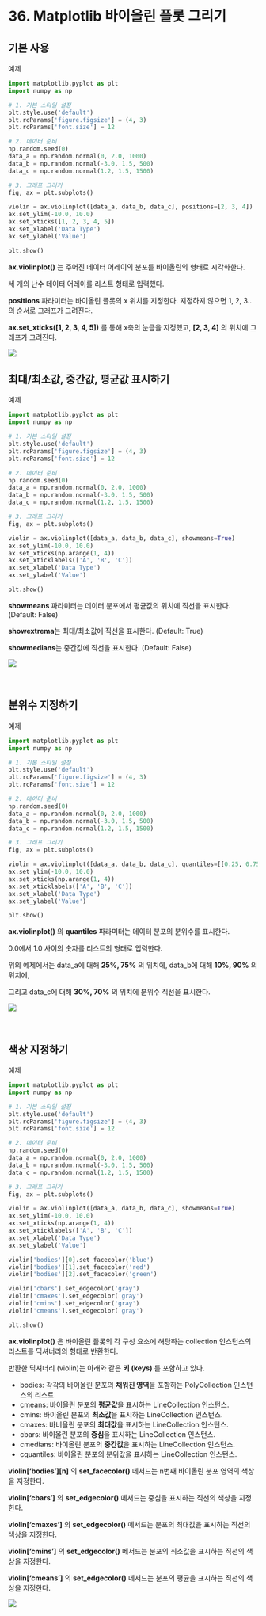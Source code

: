 # 36. Matplotlib 바이올린 플롯 그리기
## 기본 사용
예제  
```python
import matplotlib.pyplot as plt
import numpy as np

# 1. 기본 스타일 설정
plt.style.use('default')
plt.rcParams['figure.figsize'] = (4, 3)
plt.rcParams['font.size'] = 12

# 2. 데이터 준비
np.random.seed(0)
data_a = np.random.normal(0, 2.0, 1000)
data_b = np.random.normal(-3.0, 1.5, 500)
data_c = np.random.normal(1.2, 1.5, 1500)

# 3. 그래프 그리기
fig, ax = plt.subplots()

violin = ax.violinplot([data_a, data_b, data_c], positions=[2, 3, 4])
ax.set_ylim(-10.0, 10.0)
ax.set_xticks([1, 2, 3, 4, 5])
ax.set_xlabel('Data Type')
ax.set_ylabel('Value')

plt.show()
```
**ax.violinplot()** 는 주어진 데이터 어레이의 분포를 바이올린의 형태로 시각화한다.

세 개의 난수 데이터 어레이를 리스트 형태로 입력했다.

**positions** 파라미터는 바이올린 플롯의 x 위치를 지정한다. 지정하지 않으면 1, 2, 3.. 의 순서로 그래프가 그려진다.

**ax.set_xticks([1, 2, 3, 4, 5])** 를 통해 x축의 눈금을 지정했고, **[2, 3, 4]** 의 위치에 그래프가 그려진다.

![](Images/2023-05-07-15-08-32.png)

## 최대/최소값, 중간값, 평균값 표시하기
예제  
```python
import matplotlib.pyplot as plt
import numpy as np

# 1. 기본 스타일 설정
plt.style.use('default')
plt.rcParams['figure.figsize'] = (4, 3)
plt.rcParams['font.size'] = 12

# 2. 데이터 준비
np.random.seed(0)
data_a = np.random.normal(0, 2.0, 1000)
data_b = np.random.normal(-3.0, 1.5, 500)
data_c = np.random.normal(1.2, 1.5, 1500)

# 3. 그래프 그리기
fig, ax = plt.subplots()

violin = ax.violinplot([data_a, data_b, data_c], showmeans=True)
ax.set_ylim(-10.0, 10.0)
ax.set_xticks(np.arange(1, 4))
ax.set_xticklabels(['A', 'B', 'C'])
ax.set_xlabel('Data Type')
ax.set_ylabel('Value')

plt.show()
```
**showmeans** 파라미터는 데이터 분포에서 평균값의 위치에 직선을 표시한다. (Default: False)

**showextrema**는 최대/최소값에 직선을 표시한다. (Default: True)

**showmedians**는 중간값에 직선을 표시한다. (Default: False)

![](Images/2023-05-07-15-09-48.png)

</br>

## 분위수 지정하기
예제  
```python
import matplotlib.pyplot as plt
import numpy as np

# 1. 기본 스타일 설정
plt.style.use('default')
plt.rcParams['figure.figsize'] = (4, 3)
plt.rcParams['font.size'] = 12

# 2. 데이터 준비
np.random.seed(0)
data_a = np.random.normal(0, 2.0, 1000)
data_b = np.random.normal(-3.0, 1.5, 500)
data_c = np.random.normal(1.2, 1.5, 1500)

# 3. 그래프 그리기
fig, ax = plt.subplots()

violin = ax.violinplot([data_a, data_b, data_c], quantiles=[[0.25, 0.75], [0.1, 0.9], [0.3, 0.7]])
ax.set_ylim(-10.0, 10.0)
ax.set_xticks(np.arange(1, 4))
ax.set_xticklabels(['A', 'B', 'C'])
ax.set_xlabel('Data Type')
ax.set_ylabel('Value')

plt.show()
```
**ax.violinplot()** 의 **quantiles** 파라미터는 데이터 분포의 분위수를 표시한다.

0.0에서 1.0 사이의 숫자를 리스트의 형태로 입력한다.

위의 예제에서는 data_a에 대해 **25%, 75%** 의 위치에, data_b에 대해 **10%, 90%** 의 위치에,

그리고 data_c에 대해 **30%, 70%** 의 위치에 분위수 직선을 표시한다.

![](Images/2023-05-07-15-11-20.png)

</br>

## 색상 지정하기
예제  
```python
import matplotlib.pyplot as plt
import numpy as np

# 1. 기본 스타일 설정
plt.style.use('default')
plt.rcParams['figure.figsize'] = (4, 3)
plt.rcParams['font.size'] = 12

# 2. 데이터 준비
np.random.seed(0)
data_a = np.random.normal(0, 2.0, 1000)
data_b = np.random.normal(-3.0, 1.5, 500)
data_c = np.random.normal(1.2, 1.5, 1500)

# 3. 그래프 그리기
fig, ax = plt.subplots()

violin = ax.violinplot([data_a, data_b, data_c], showmeans=True)
ax.set_ylim(-10.0, 10.0)
ax.set_xticks(np.arange(1, 4))
ax.set_xticklabels(['A', 'B', 'C'])
ax.set_xlabel('Data Type')
ax.set_ylabel('Value')

violin['bodies'][0].set_facecolor('blue')
violin['bodies'][1].set_facecolor('red')
violin['bodies'][2].set_facecolor('green')

violin['cbars'].set_edgecolor('gray')
violin['cmaxes'].set_edgecolor('gray')
violin['cmins'].set_edgecolor('gray')
violin['cmeans'].set_edgecolor('gray')

plt.show()
```
**ax.violinplot()** 은 바이올린 플롯의 각 구성 요소에 해당하는 collection 인스턴스의 리스트를 딕셔너리의 형태로 반환한다.

반환한 딕셔너리 (violin)는 아래와 같은 **키 (keys)** 를 포함하고 있다.

- bodies: 각각의 바이올린 분포의 **채워진 영역**을 포함하는 PolyCollection 인스턴스의 리스트.
- cmeans: 바이올린 분포의 **평균값**을 표시하는 LineCollection 인스턴스.
- cmins: 바이올린 분포의 **최소값**을 표시하는 LineCollection 인스턴스.
- cmaxes: 바비올린 분포의 **최대값**을 표시하는 LineCollection 인스턴스.
- cbars: 바이올린 분포의 **중심**을 표시하는 LineCollection 인스턴스.
- cmedians: 바이올린 분포의 **중간값**을 표시하는 LineCollection 인스턴스.
- cquantiles: 바이올린 분포의 분위값을 표시하는 LineCollection 인스턴스.
 

**violin[‘bodies’][n]** 의 **set_facecolor()** 메서드는 n번째 바이올린 분포 영역의 색상을 지정한다.

**violin[‘cbars’]** 의 **set_edgecolor()** 메서드는 중심을 표시하는 직선의 색상을 지정한다.

**violin[‘cmaxes’]** 의 **set_edgecolor()** 메서드는 분포의 최대값을 표시하는 직선의 색상을 지정한다.

**violin[‘cmins’]** 의 **set_edgecolor()** 메서드는 분포의 최소값을 표시하는 직선의 색상을 지정한다.

**violin[‘cmeans’]** 의 **set_edgecolor()** 메서드는 분포의 평균을 표시하는 직선의 색상을 지정한다.

![](Images/2023-05-07-15-15-10.png)